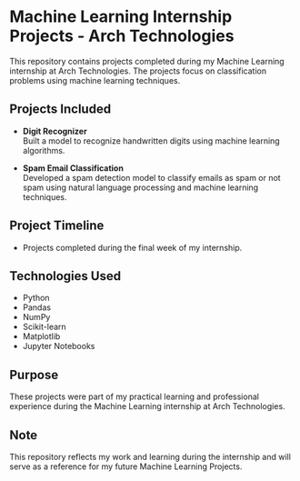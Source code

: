# Machine Learning Internship Projects - Arch Technologies

This repository contains projects completed during my Machine Learning internship at Arch Technologies. The projects focus on classification problems using machine learning techniques.

## Projects Included

- **Digit Recognizer**  
  Built a model to recognize handwritten digits using machine learning algorithms.

- **Spam Email Classification**  
  Developed a spam detection model to classify emails as spam or not spam using natural language processing and machine learning techniques.

## Project Timeline

- Projects completed during the final week of my internship.

## Technologies Used

- Python  
- Pandas  
- NumPy  
- Scikit-learn  
- Matplotlib  
- Jupyter Notebooks

## Purpose

These projects were part of my practical learning and professional experience during the Machine Learning internship at Arch Technologies.

## Note

This repository reflects my work and learning during the internship and will serve as a reference for my future Machine Learning Projects.
